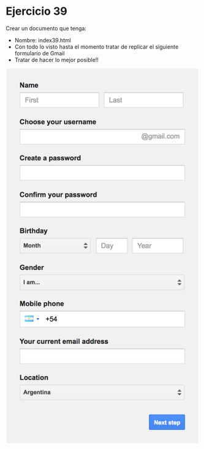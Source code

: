 # Ejercicio 39

Crear un documento que tenga:
* Nombre: index39.html
* Con todo lo visto hasta el momento tratar de replicar el siguiente formulario de Gmail
* Tratar de hacer lo mejor posible!!

![Formulario](../../../assets/html/ej39.png)